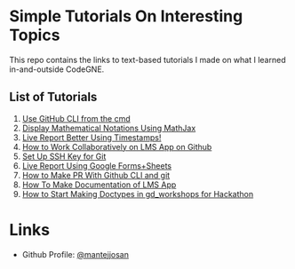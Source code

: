 # Simple Tutorials On Interesting Topics
This repo contains the links to text-based tutorials I made on what I learned in-and-outside CodeGNE.

## List of Tutorials
1. [Use GitHub CLI from the cmd](https://mantejjosan.github.io/tutorials/gh-tut/x86-tut)
2. [Display Mathematical Notations Using MathJax](https://mantejjosan.github.io/math-made-easy/tut)
3. [Live Report Better Using Timestamps!](https://mantejjosan.github.io/tutorials/timestamps-in-google-docx/timestamp-tut)
4. [How to Work Collaboratively on LMS App on Github]( https://mantejjosan.github.io/tutorials/CollaborateOnGithub/ForkInstallDevelop)
5. [Set Up SSH Key for Git](https://mantejjosan.github.io/tutorials/CollaborateOnGithub/SetUpSshKey)
6. [Live Report Using Google Forms+Sheets](https://mantejjosan.github.io/tutorials/CollaborateOnGithub/MakeLiveReport)
7. [How to Make PR With Github CLI and git](https://mantejjosan.github.io/tutorials/CollaborateOnGithub/PrWithGhCli)
8. [How To Make Documentation of LMS App](https://mantejjosan.github.io/tutorials/CollaborateOnGithub/HowToDocument)
9. [How to Start Making Doctypes in gd_workshops for Hackathon](https://mantejjosan.github.io/tutorials/CollaborateOnGithub/ForkInstallDevelop)
   
# Links
- Github Profile: [@mantejjosan](mantejjosan.github.io)
  
